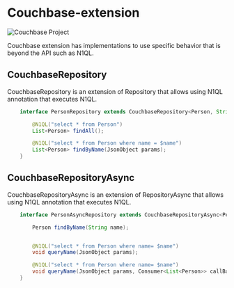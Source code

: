 # Couchbase-extension

![Couchbase Project](https://github.com/JNOSQL/jnosql-site/blob/master/assets/img/logos/couchbase.png)


Couchbase extension has implementations to use specific behavior that is beyond the API such as N1QL.

## CouchbaseRepository

CouchbaseRepository is an extension of Repository that allows using N1QL annotation that executes N1QL.


```java
    interface PersonRepository extends CouchbaseRepository<Person, String> {

        @N1QL("select * from Person")
        List<Person> findAll();

        @N1QL("select * from Person where name = $name")
        List<Person> findByName(JsonObject params);
    }
```

## CouchbaseRepositoryAsync

CouchbaseRepositoryAsync is an extension of RepositoryAsync that allows using N1QL annotation that executes N1QL.


```java
    interface PersonAsyncRepository extends CouchbaseRepositoryAsync<Person, String> {

        Person findByName(String name);


        @N1QL("select * from Person where name= $name")
        void queryName(JsonObject params);

        @N1QL("select * from Person where name= $name")
        void queryName(JsonObject params, Consumer<List<Person>> callBack);
    }
```

